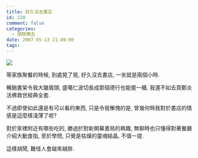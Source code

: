 ```yaml
---
title: 好久沒去書店
id: 220
comment: false
categories:
  - 頭殼壞去
date: 2007-05-13 21:49:00
tags:
---
```


[![](http://farm1.static.flickr.com/187/467490293_a67bb716ec_m.jpg)](http://www.flickr.com/photos/boojee/467490293/)

等家族聚餐的時候,
到處晃了晃,
好久沒去書店,
一坐就是兩個小時.

暢銷書架令我大皺眉頭,
盛噶仁波切長成那個德行也能擺一櫃,
我還不如去買鄭炎活佛救世經典全套.

不過即使如此還是有可以看的東西,
只是令我慚愧的是,
曾幾何時我對於書店的情感是這麼樣淺薄了呢?

對於家裡附近有哪些吃的,
勝過於對新開幕書局的興趣,
無聊時也只懂得對著餐廳介紹大動食指,
至於學問, 只覺是枯燥的靈魂結晶, 不值一提.

這樣胡鬧, 難怪人會越來越胖.